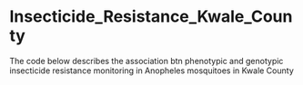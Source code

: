# Insecticide_Resistance_Kwale_County
The code below describes the association btn phenotypic and genotypic insecticide resistance monitoring in Anopheles mosquitoes in Kwale County
